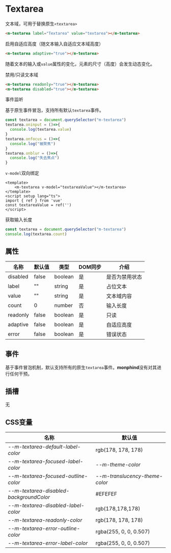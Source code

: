 # Textarea

文本域，可用于替换原生`<textarea>`

```html
<m-textarea label="Textarea" value="textarea"></m-textarea>
```

启用自适应高度（随文本输入自适应文本域高度）

```html
<m-textarea adaptive="true"></m-textarea>
```

随着文本的输入或`value`属性的变化，元素的尺寸（高度）会发生动态变化。

禁用/只读文本域

```html
<m-textarea readonly="true"></m-textarea>
<m-textarea disabled="true"></m-textarea>
```

事件监听

基于原生事件冒泡，支持所有默认`textarea`事件。

```js
const textarea = document.querySelector("m-textarea")
textarea.oninput = ()=>{
  console.log(textarea.value)
}
textarea.onfocus = ()=>{
  console.log("被聚焦")
}
textarea.onblur = ()=>{
  console.log("失去焦点")
}
```

`v-model`双向绑定

```vue
<template>
	<m-textarea v-model="textareaValue"></m-textarea>
</template>
<script setup lang="ts">
import { ref } from 'vue'
const textareaValue = ref('')
</script>
```

获取输入长度

```js
const textarea = document.querySelector("m-textarea")
console.log(textarea.count)
```

## 属性

| 名称     | 默认值 | 类型    | DOM同步 | 介绍           |
| -------- | ------ | ------- | ------- | -------------- |
| disabled | false  | boolean | 是      | 是否为禁用状态 |
| label    | ""     | string  | 是      | 占位文本       |
| value    | ""     | string  | 是      | 文本域内容     |
| count    | 0      | number  | 否      | 输入长度       |
| readonly | false  | boolean | 是      | 只读           |
| adaptive | false  | boolean | 是      | 自适应高度     |
| error    | false  | boolean | 是      | 错误状态       |

## 事件

基于事件冒泡机制，默认支持所有的原生`textarea`事件。**monphind**没有对其进行任何干预。

## 插槽

无

## CSS变量

| 名称                                    | 默认值                         |
| --------------------------------------- | ------------------------------ |
| *--m-textarea-default-label-color*      | rgb(178, 178, 178)             |
| *--m-textarea-focused-label-color*      | *--m-theme-color*              |
| *--m-textarea-focused-outline-color*    | *--m-translucency-theme-color* |
| *--m-textarea-disabled-backgroundColor* | \#EFEFEF                       |
| *--m-textarea-disabled-label-color*     | rgb(178,178,178)               |
| *--m-textarea-readonly-color*           | rgb(178, 178, 178)             |
| *--m-textarea-error-outline-color*      | rgba(255, 0, 0, 0.507)         |
| *--m-textarea-error-label-color*        | rgba(255, 0, 0, 0.507)         |

